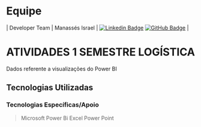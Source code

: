 # Equipe
| Developer Team  | Manassés Israel              |   [![Linkedin Badge](https://img.shields.io/badge/Linkedin-blue?style=flat-square&logo=Linkedin&logoColor=white)](https://www.linkedin.com/in/lucas-barsaglini-71774b188?trk=contact-info) [![GitHub Badge](https://img.shields.io/badge/GitHub-111217?style=flat-square&logo=github&logoColor=white)](https://github.com/Barsaglini99) |


# ATIVIDADES 1 SEMESTRE LOGÍSTICA


 Dados referente a visualizações do Power BI
## Tecnologias Utilizadas

 ### Tecnologias Específicas/Apoio
 > Microsoft Power Bi
>Excel
> Power Point


